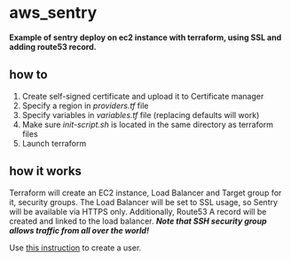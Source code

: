 # aws_sentry

**Example of sentry deploy on ec2 instance with terraform, using SSL and adding route53 record.**

## how to

1. Create self-signed certificate and upload it to Certificate manager
2. Specify a region in _providers.tf_ file
3. Specify variables in _variables.tf_ file (replacing defaults will work)
4. Make sure _init-script.sh_ is located in the same directory as terraform files
5. Launch terraform

## how it works

Terraform will create an EC2 instance, Load Balancer and Target group for it, security groups. The Load Balancer will be set to SSL usage, so Sentry will be available via HTTPS only. Additionally, Route53 A record will be created and linked to the load balancer.
***Note that SSH security group allows traffic from all over the world!***

Use [this instruction](https://forum.sentry.io/t/default-username-password/13246) to create a user.
